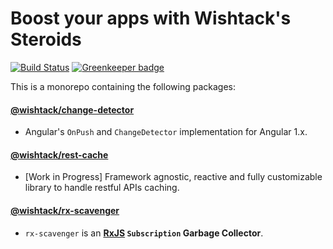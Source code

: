 # Boost your apps with Wishtack's Steroids

[![Build Status](https://travis-ci.org/wishtack/wishtack-steroids.svg?branch=master)](https://travis-ci.org/wishtack/wishtack-steroids)
[![Greenkeeper badge](https://badges.greenkeeper.io/wishtack/wishtack-steroids.svg)](https://greenkeeper.io/)

This is a monorepo containing the following packages:

#### [@wishtack/change-detector](/packages/change-detector)
- Angular's `OnPush` and `ChangeDetector` implementation for Angular 1.x. 

#### [@wishtack/rest-cache](/packages/rest-cache)
- [Work in Progress] Framework agnostic, reactive and fully customizable library to handle restful APIs caching.

#### [@wishtack/rx-scavenger](/packages/rx-scavenger)
- `rx-scavenger` is an **[RxJS](https://github.com/Reactive-Extensions/RxJS) `Subscription` Garbage Collector**.

